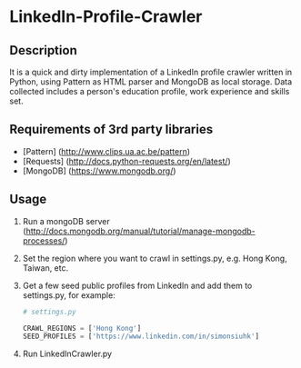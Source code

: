 LinkedIn-Profile-Crawler
========================

Description
-----------
It is a quick and dirty implementation of a LinkedIn profile crawler written in Python, using Pattern as HTML parser and MongoDB as local storage. Data collected includes a person's education profile, work experience and skills set.

Requirements of 3rd party libraries
-----------------------------------
*   [Pattern] (http://www.clips.ua.ac.be/pattern)
*   [Requests] (http://docs.python-requests.org/en/latest/)
*   [MongoDB] (https://www.mongodb.org/)

Usage
-----
1. Run a mongoDB server (http://docs.mongodb.org/manual/tutorial/manage-mongodb-processes/)
2. Set the region where you want to crawl in settings.py, e.g. Hong Kong, Taiwan, etc.
3. Get a few seed public profiles from LinkedIn and add them to settings.py, for example:

    ```python
    # settings.py

    CRAWL_REGIONS = ['Hong Kong']
    SEED_PROFILES = ['https://www.linkedin.com/in/simonsiuhk']
    ```
4. Run LinkedInCrawler.py
